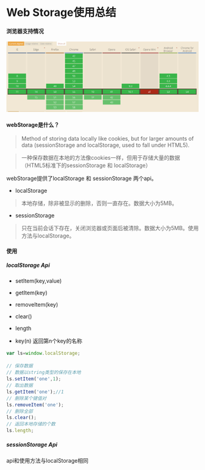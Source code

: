 # Web Storage使用总结

#### 浏览器支持情况
![webstorage](../img/webStorage.png)

#### webStorage是什么？

> Method of storing data locally like cookies, but for larger amounts of data (sessionStorage and localStorage, used to fall under HTML5).

> 一种保存数据在本地的方法像cookies一样，但用于存储大量的数据（HTML5标准下的sessionStorage 和 localStorage）

webStorage提供了localStorage 和 sessionStorage 两个api。
* localStorage
> 本地存储，除非被显示的删除，否则一直存在。数据大小为5MB。

* sessionStorage
> 只在当前会话下存在，关闭浏览器或页面后被清除。数据大小为5MB。使用方法与localStorage。


#### 使用

##### localStorage Api

* setItem(key,value)

* getItem(key)

* removeItem(key)

* clear()

* length

* key(n) 返回第n个key的名称



```javascript
var ls=window.localStorage;

// 保存数据
// 数据以string类型的保存在本地
ls.setItem('one',1);
// 取出数据
ls.getItem('one');//1
// 删除某个键值对
ls.removeItem('one');
// 删除全部
ls.clear();
// 返回本地存储的个数
ls.length;

```

##### sessionStorage Api
api和使用方法与localStorage相同
